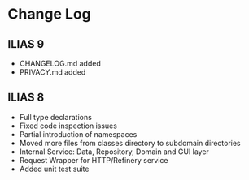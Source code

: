 # Change Log

## ILIAS 9

- CHANGELOG.md added
- PRIVACY.md added

## ILIAS 8

- Full type declarations
- Fixed code inspection issues
- Partial introduction of namespaces
- Moved more files from classes directory to subdomain directories
- Internal Service: Data, Repository, Domain and GUI layer
- Request Wrapper for HTTP/Refinery service
- Added unit test suite